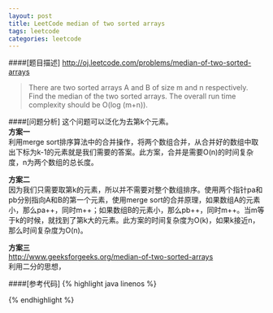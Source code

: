```yaml
---
layout: post
title: LeetCode median of two sorted arrays
tags: leetcode
categories: leetcode
---
```

####[题目描述]
<http://oj.leetcode.com/problems/median-of-two-sorted-arrays>  
>There are two sorted arrays A and B of size m and n respectively. Find the median of the two sorted arrays. The overall run time complexity should be O(log (m+n)).

####[问题分析]
这个问题可以泛化为去第k个元素。  
**方案一**  
利用merge sort排序算法中的合并操作，将两个数组合并，从合并好的数组中取出下标为k-1的元素就是我们需要的答案。此方案，合并是需要O(n)的时间复杂度，n为两个数组的总长度。  

**方案二**  
因为我们只需要取第k的元素，所以并不需要对整个数组排序。使用两个指针pa和pb分别指向A和B的第一个元素，使用merge sort的合并原理，如果数组A的元素小，那么pa++，同时m++；如果数组B的元素小，那么pb++，同时m++。当m等于k的时候，就找到了第k大的元素。此方案的时间复杂度为O(k)，如果k接近n，那么时间复杂度为O(n)。  

**方案三**  
<http://www.geeksforgeeks.org/median-of-two-sorted-arrays>  
利用二分的思想，


####[参考代码]
{% highlight java linenos %}

{% endhighlight %}